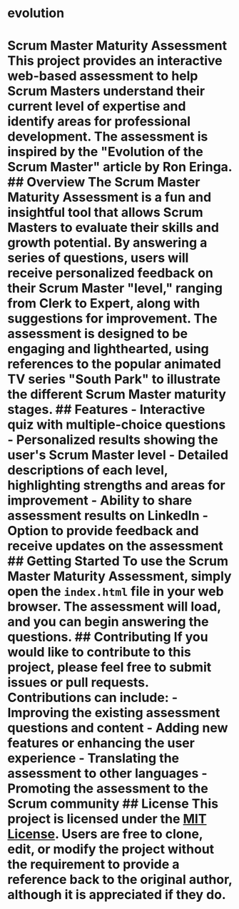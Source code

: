 # evolution
 # Scrum Master Maturity Assessment  This project provides an interactive web-based assessment to help Scrum Masters understand their current level of expertise and identify areas for professional development. The assessment is inspired by the "Evolution of the Scrum Master" article by Ron Eringa.  ## Overview  The Scrum Master Maturity Assessment is a fun and insightful tool that allows Scrum Masters to evaluate their skills and growth potential. By answering a series of questions, users will receive personalized feedback on their Scrum Master "level," ranging from Clerk to Expert, along with suggestions for improvement.  The assessment is designed to be engaging and lighthearted, using references to the popular animated TV series "South Park" to illustrate the different Scrum Master maturity stages.  ## Features  - Interactive quiz with multiple-choice questions - Personalized results showing the user's Scrum Master level - Detailed descriptions of each level, highlighting strengths and areas for improvement - Ability to share assessment results on LinkedIn - Option to provide feedback and receive updates on the assessment  ## Getting Started  To use the Scrum Master Maturity Assessment, simply open the `index.html` file in your web browser. The assessment will load, and you can begin answering the questions.  ## Contributing  If you would like to contribute to this project, please feel free to submit issues or pull requests. Contributions can include:  - Improving the existing assessment questions and content - Adding new features or enhancing the user experience - Translating the assessment to other languages - Promoting the assessment to the Scrum community  ## License  This project is licensed under the [MIT License](LICENSE). Users are free to clone, edit, or modify the project without the requirement to provide a reference back to the original author, although it is appreciated if they do.

